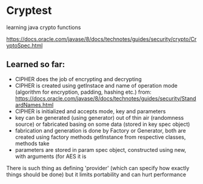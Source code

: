 # Cryptest
learning java crypto functions

https://docs.oracle.com/javase/8/docs/technotes/guides/security/crypto/CryptoSpec.html

## Learned so far:

* CIPHER does the job of encrypting and decrypting
* CIPHER is created using getInstace and name of operation mode (algorithm for encryption, padding, hashing etc.) from: https://docs.oracle.com/javase/8/docs/technotes/guides/security/StandardNames.html
* CIPHER is initialized and accepts mode, key and parameters
* key can be generated (using generator) out of thin air (randomness source) or fabricated basing on some data (stored in key spec object)
* fabrication and generation is done by Factory or Generator, both are created using factory methods getInstance from respective classes, methods take 
* parameters are stored in param spec object, constructed using new, with arguments (for AES it is

There is such thing as defining 'provider' (which can specify how exactly things should be done) but it limits portability and can hurt performance